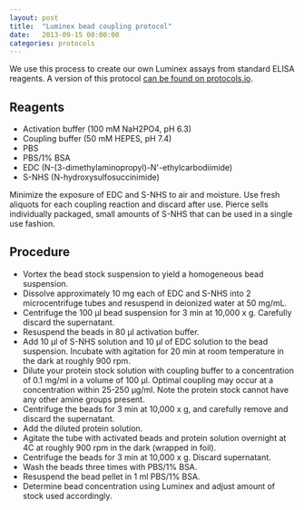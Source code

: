 ```yaml
---
layout: post
title:  "Luminex bead coupling protocol"
date:   2013-09-15 00:00:00
categories: protocols
---
```



We use this process to create our own Luminex assays from standard ELISA reagents. A version of this protocol [can be found on protocols.io](https://www.protocols.io/view/Luminex-Bead-Coupling-kx3wk5).

<!--more-->

<h2>Reagents</h2>
<ul>
    <li>Activation buffer (100 mM NaH2PO4, pH 6.3)</li>
    <li>Coupling buffer (50 mM HEPES, pH 7.4)</li>
    <li>PBS</li>
    <li>PBS/1% BSA</li>
    <li>EDC (N-(3-dimethylaminopropyl)-N'-ethylcarbodiimide)</li>
    <li>S-NHS (N-hydroxysulfosuccinimide)</li>
</ul>
<div class="alert info">Minimize the exposure of EDC and S-NHS to air and moisture. Use fresh aliquots for each coupling reaction and discard after use. Pierce sells individually packaged, small amounts of S-NHS that can be used in a single use fashion.</div>


<h2>Procedure</h2>

<ul>
    <li>Vortex the bead stock suspension to yield a homogeneous bead suspension.</li>
    <li>Dissolve approximately 10 mg each of EDC and S-NHS into 2 microcentrifuge tubes and resuspend in deionized water at 50 mg/mL.</li>
    <li>Centrifuge the 100 μl bead suspension for 3 min at 10,000 x g. Carefully discard the supernatant.</li>
    <li>Resuspend the beads in 80 μl activation buffer.</li>
    <li>Add 10 μl of S-NHS solution and 10 μl of EDC solution to the bead suspension. Incubate with agitation for 20 min at room temperature in the dark at roughly 900 rpm.</li>
    <li>Dilute your protein stock solution with coupling buffer to a concentration of 0.1 mg/ml in a volume of 100 μl.
    Optimal coupling may occur at a concentration within 25-250 μg/ml. Note the protein stock cannot have any other amine groups present.</li>
    <li>Centrifuge the beads for 3 min at 10,000 x g, and carefully remove and discard the supernatant.</li>
    <li>Add the diluted protein solution.</li>
    <li>Agitate the tube with activated beads and protein solution overnight at 4C at roughly 900 rpm in the dark (wrapped in foil).</li>
    <li>Centrifuge the beads for 3 min at 10,000 x g. Discard supernatant.</li>
    <li>Wash the beads three times with PBS/1% BSA.</li>
    <li>Resuspend the bead pellet in 1 ml PBS/1% BSA.</li>
    <li>Determine bead concentration using Luminex and adjust amount of stock used accordingly.</li>
</ul>
